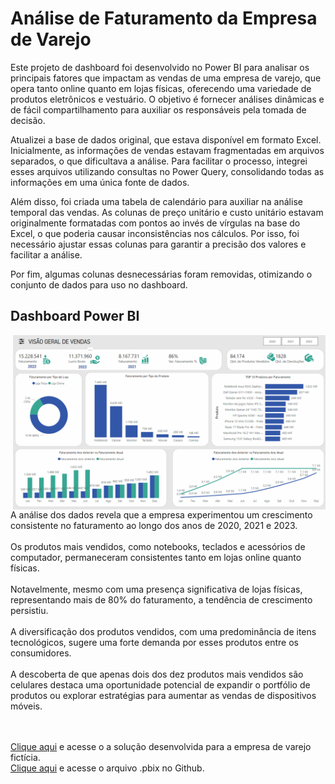 # Análise de Faturamento da Empresa de Varejo
Este projeto de dashboard foi desenvolvido no Power BI para analisar os principais fatores que impactam as vendas de uma empresa de varejo, que opera tanto online quanto em lojas físicas, oferecendo uma variedade de produtos eletrônicos e vestuário. O objetivo é fornecer análises dinâmicas e de fácil compartilhamento para auxiliar os responsáveis pela tomada de decisão.

Atualizei a base de dados original, que estava disponível em formato Excel. Inicialmente, as informações de vendas estavam fragmentadas em arquivos separados, o que dificultava a análise. Para facilitar o processo, integrei esses arquivos utilizando consultas no Power Query, consolidando todas as informações em uma única fonte de dados.

Além disso, foi criada uma tabela de calendário para auxiliar na análise temporal das vendas. As colunas de preço unitário e custo unitário estavam originalmente formatadas com pontos ao invés de vírgulas na base do Excel, o que poderia causar inconsistências nos cálculos. Por isso, foi necessário ajustar essas colunas para garantir a precisão dos valores e facilitar a análise.

Por fim, algumas colunas desnecessárias foram removidas, otimizando o conjunto de dados para uso no dashboard.


## Dashboard Power BI
<img align="right" width="500"  src="https://github.com/marcospaulo-marcos/ProjetoVarejo/blob/main/Imagens/painel_principal.png?raw=true">
A análise dos dados revela que a empresa experimentou um crescimento consistente no faturamento ao longo dos anos de 2020, 2021 e 2023. 
<br><br>
Os produtos mais vendidos, como notebooks, teclados e acessórios de computador, permaneceram consistentes tanto em lojas online quanto físicas. 
<br><br>
Notavelmente, mesmo com uma presença significativa de lojas físicas, representando mais de 80% do faturamento, a tendência de crescimento persistiu.
<br><br>
A diversificação dos produtos vendidos, com uma predominância de itens tecnológicos, sugere uma forte demanda por esses produtos entre os consumidores. 
<br><br>
A descoberta de que apenas dois dos dez produtos mais vendidos são celulares destaca uma oportunidade potencial de expandir o portfólio de produtos ou explorar estratégias para aumentar as vendas de dispositivos móveis.


<br><br>
<a href="https://app.powerbi.com/view?r=eyJrIjoiZmNiNjllM2YtN2E4Zi00YWZlLTljMjAtNzdkNzc1NDg0NWQ3IiwidCI6IjVhMTM3NTBmLWFjZWUtNDllYS1iYTFmLWQ0YjQzZjUyZGI0MiJ9" target="_blank">Clique aqui</a> e acesse o a solução desenvolvida para a empresa de varejo fictícia.
<br>
<a href="https://github.com/marcospaulo-marcos/ProjetoVarejo/blob/main/Dashboard_Varejo.pbix" target="_blank">Clique aqui</a> e acesse o arquivo .pbix no Github.
<br><br>
